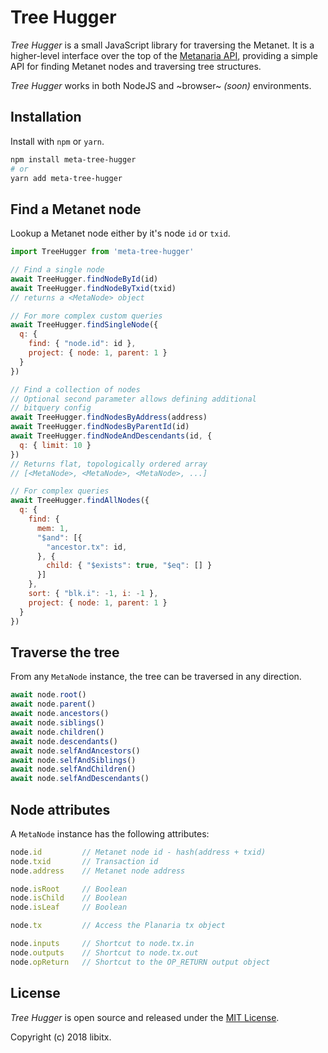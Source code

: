 # Tree Hugger

*Tree Hugger* is a small JavaScript library for traversing the Metanet.  It is a higher-level interface over the top of the [Metanaria API](https://metanaria.planaria.network/), providing a simple API for finding Metanet nodes and traversing tree structures.

*Tree Hugger* works in both NodeJS and ~browser~ *(soon)* environments.

## Installation

Install with `npm` or `yarn`.

```bash
npm install meta-tree-hugger
# or
yarn add meta-tree-hugger
```

## Find a Metanet node

Lookup a Metanet node either by it's node `id` or `txid`.

```javascript
import TreeHugger from 'meta-tree-hugger'

// Find a single node
await TreeHugger.findNodeById(id)
await TreeHugger.findNodeByTxid(txid)
// returns a <MetaNode> object

// For more complex custom queries
await TreeHugger.findSingleNode({
  q: {
    find: { "node.id": id },
    project: { node: 1, parent: 1 }
  }
})

// Find a collection of nodes
// Optional second parameter allows defining additional
// bitquery config
await TreeHugger.findNodesByAddress(address)
await TreeHugger.findNodesByParentId(id)
await TreeHugger.findNodeAndDescendants(id, {
  q: { limit: 10 }
})
// Returns flat, topologically ordered array
// [<MetaNode>, <MetaNode>, <MetaNode>, ...]

// For complex queries
await TreeHugger.findAllNodes({
  q: {
    find: {
      mem: 1,
      "$and": [{
        "ancestor.tx": id,
      }, {
        child: { "$exists": true, "$eq": [] }
      }]
    },
    sort: { "blk.i": -1, i: -1 },
    project: { node: 1, parent: 1 }
  }
})

```

## Traverse the tree

From any `MetaNode` instance, the tree can be traversed in any direction.

```javascript
await node.root()
await node.parent()
await node.ancestors()
await node.siblings()
await node.children()
await node.descendants()
await node.selfAndAncestors()
await node.selfAndSiblings()
await node.selfAndChildren()
await node.selfAndDescendants()
```

## Node attributes

A `MetaNode` instance has the following attributes:

```javascript
node.id         // Metanet node id - hash(address + txid)
node.txid       // Transaction id
node.address    // Metanet node address

node.isRoot     // Boolean
node.isChild    // Boolean
node.isLeaf     // Boolean

node.tx         // Access the Planaria tx object

node.inputs     // Shortcut to node.tx.in
node.outputs    // Shortcut to node.tx.out
node.opReturn   // Shortcut to the OP_RETURN output object
```

## License

*Tree Hugger* is open source and released under the [MIT License](LICENSE.md).

Copyright (c) 2018 libitx.